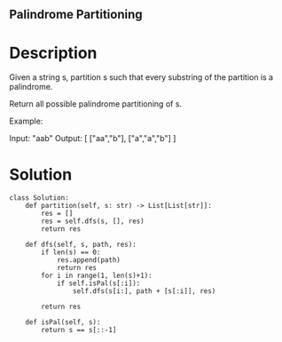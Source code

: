 Palindrome Partitioning
---

# Description
Given a string s, partition s such that every substring of the partition is a palindrome.

Return all possible palindrome partitioning of s.

Example:

Input: "aab"
Output:
[
  ["aa","b"],
  ["a","a","b"]
]

# Solution
```python3
class Solution:
    def partition(self, s: str) -> List[List[str]]:
        res = []
        res = self.dfs(s, [], res)
        return res
    
    def dfs(self, s, path, res):
        if len(s) == 0:
            res.append(path)
            return res
        for i in range(1, len(s)+1):
            if self.isPal(s[:i]):
                self.dfs(s[i:], path + [s[:i]], res)
                
        return res
        
    def isPal(self, s):
        return s == s[::-1]
```
